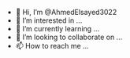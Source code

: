 - 👋 Hi, I’m @AhmedElsayed3022
- 👀 I’m interested in ...
- 🌱 I’m currently learning ...
- 💞️ I’m looking to collaborate on ...
- 📫 How to reach me ...

<!---
AhmedElsayed3022/AhmedElsayed3022 is a ✨ special ✨ repository because its `README.md` (this file) appears on your GitHub profile.
You can click the Preview link to take a look at your changes.
--->
